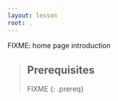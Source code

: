 ```yaml
---
layout: lesson
root: .
---
```

FIXME: home page introduction

> ## Prerequisites
>
> FIXME
{: .prereq}

